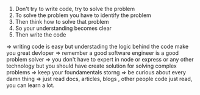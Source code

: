 1. Don't try to write code, try to solve the problem
2. To solve the problem you have to identify the problem
3. Then think how to solve that problem 
4. So your understanding becomes clear
5. Then write the code

=> writing code is easy but understading the logic behind the code make you great devloper
=> remember a good software engineer is a good problem solver
=> you don't have to expert in node or express or any other technology but you should have
   create solution for solving complex problems
=> keep your foundamentals storng
=> be curious about every damn thing
=> just read docs, articles, blogs , other people code just read, you can learn a lot.
